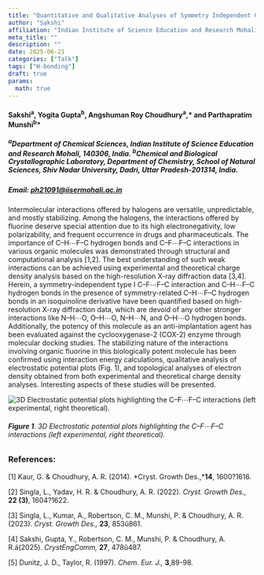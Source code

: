 ```yaml
---
title: "Quantitative and Qualitative Analyses of Symmetry Independent C–F⋯F–C Interaction and C-H⋯F–C Hydrogen Bonds in a Biologically Potent Isoquinoline Derivative: Insights from Charge Density Analysisy"
author: "Sakshi"
affiliation: "Indian Institute of Science Education and Research Mohali"
meta_title: ""
description: ""
date: 2025-06-21
categories: ["Talk"]
tags: ["H-bonding"]
draft: true
params:
  math: true
---
```


#### Sakshi<sup>a</sup>, Yogita Gupta<sup>b</sup>, Angshuman Roy Choudhury<sup>a</sup>,\* and Parthapratim Munshi<sup>b</sup>\*

##### <sup>a</sup>Department of Chemical Sciences, Indian Institute of Science Education and Research Mohali, 140306, India. <sup>b</sup>Chemical and Biological Crystallographic Laboratory, Department of Chemistry, School of Natural Sciences, Shiv Nadar University, Dadri, Uttar Pradesh-201314, India.

##### Email: ph21091@iisermohali.ac.in

Intermolecular interactions offered by halogens are versatile, unpredictable, and mostly stabilizing. Among the halogens, the interactions offered by fluorine deserve special attention due to its high electronegativity, low polarizability, and frequent occurrence in drugs and pharmaceuticals. The importance of C–H⋯F–C hydrogen bonds and C–F⋯F–C interactions in various organic molecules was demonstrated through structural and computational analysis [1,2]. The best understanding of such weak interactions can be achieved using experimental and theoretical charge density analysis based on the high-resolution X-ray diffraction data [3,4]. Herein, a symmetry-independent type I C–F⋯F–C interaction and C–H⋯F–C hydrogen bonds in the presence of symmetry-related C–H⋯F–C hydrogen bonds in an isoquinoline derivative have been quantified based on high-resolution X-ray diffraction data, which are devoid of any other stronger interactions like N–H⋯O, O–H⋯O, N–H⋯N, and O–H⋯O hydrogen bonds. Additionally, the potency of this molecule as an anti-implantation agent has been evaluated against the cyclooxygenase-2 (COX-2) enzyme through molecular docking studies. The stabilizing nature of the interactions involving organic fluorine in this biologically potent molecule has been confirmed using interaction energy calculations, qualitative analysis of electrostatic potential plots (Fig. 1), and topological analyses of electron density obtained from both experimental and theoretical charge density analyses. Interesting aspects of these studies will be presented.

![3D Electrostatic potential plots highlighting the C–F⋯F–C interactions (left experimental, right theoretical).](/images/abstracts/sakshi.png)

###### **Figure 1**. 3D Electrostatic potential plots highlighting the C–F⋯F–C interactions (left experimental, right theoretical).

### References:

[1] Kaur, G. & Choudhury, A. R. (2014). *Cryst. Growth Des.,***14**, 1600?1616.

[2] Singla, L., Yadav, H. R. & Choudhury, A. R. (2022). *Cryst. Growth Des.,* **22 (3)**, 1604?1622.

[3] Singla, L., Kumar, A., Robertson, C. M., Munshi, P. & Choudhury, A. R. (2023). *Cryst. Growth Des.,* **23**, 853û861.

[4] Sakshi, Gupta, Y., Robertson, C. M., Munshi, P. & Choudhury, A. R.á(2025). *CrystEngComm,* **27**, 478û487.

[5] Dunitz, J. D., Taylor, R. (1997). *Chem. Eur. J.,* **3**,89-98.

